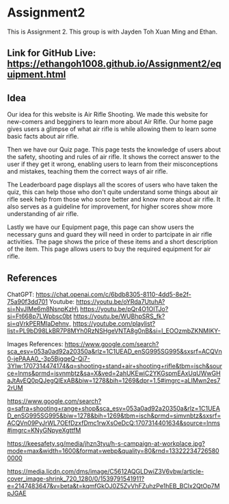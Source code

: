 # Assignment2

This is Assignment 2.
This group is with Jayden Toh Xuan Ming and Ethan.

## Link for GitHub Live: https://ethangoh1008.github.io/Assignment2/equipment.html

## Idea
Our idea for this website is Air Rifle Shooting. We made this website for new-comers and begginers to learn more about Air Rifle. Our home page gives users a glimpse of what air rifle is while allowing them to learn some basic facts about air rifle.

Then we have our Quiz page. This page tests the knowledge of users about the safety, shooting and rules of air rifle. It shows the correct answer to the user if they get it wrong, enabling users to learn from their misconceptions and mistakes, teaching them the correct ways of air rifle.

The Leaderboard page displays all the scores of users who have taken the quiz, this can help those who don't quite understand some things about air rifle seek help from those who score better and know more about air rifle. It also serves as a guideline for improvement, for higher scores show more understanding of air rifle.

Lastly we have our Equipment page, this page can show users the necessary guns and guard they will need in order to partcipate in air rifle activities. The page shows the price of these items and a short description of the item. This page allows users to buy the required equipment for air rifle.

## References
ChatGPT: 
https://chat.openai.com/c/6bdb8305-8110-4dd5-8e2f-75a90f3dd701
Youtube:
https://youtu.be/oYRda7UtuhA?si=NvJlMe6m8NsnpKzH\
https://youtu.be/pQr4O1OITJo?si=Ft668p7LWpbsc0bt
https://youtu.be/WUBhpSRS_fk?si=qVrkPERMIaDehnv_
https://youtube.com/playlist?list=PL9bD98LkBR7P8MYh0RzNSHgeVNTA8g0nB&si=l_EOOzmbZKNMIKY-

Images References:
https://www.google.com/search?sca_esv=053a0ad92a20350a&rlz=1C1UEAD_enSG995SG995&sxsrf=ACQVn0-jePAAA0_-3p5BjgqeQ-Qj7-3YIw:1707314474174&q=shooting+stand+air+shooting+rifle&tbm=isch&source=lnms&prmd=isvnmbtz&sa=X&ved=2ahUKEwiC2YKGspmEAxUqUWwGHaJtAvEQ0pQJegQIExAB&biw=1278&bih=1269&dpr=1.5#imgrc=aLIMwn2es72rUM

https://www.google.com/search?q=safra+shooting+range+shop&sca_esv=053a0ad92a20350a&rlz=1C1UEAD_enSG995SG995&biw=1278&bih=1269&tbm=isch&prmd=simvnbtz&sxsrf=ACQVn09PyJrWL7OEfDzxfDmc1rwXsOeDcQ:1707314401634&source=lnms#imgrc=KNyGNpyeXgttfM

https://keesafety.sg/media/jhzn3tyu/h-s-campaign-at-workplace.jpg?mode=max&width=1600&format=webp&quality=80&rnd=133222347265800000

https://media.licdn.com/dms/image/C5612AQGLDwiZ3V6vbw/article-cover_image-shrink_720_1280/0/1539791541911?e=2147483647&v=beta&t=kqmfGkOJ0Z5ZvVhFZuhzPe1hEB_BClx2QtOp7MpJGAE



